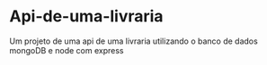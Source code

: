 # Api-de-uma-livraria
Um projeto de uma api de uma  livraria  utilizando o banco de dados mongoDB e node com express
